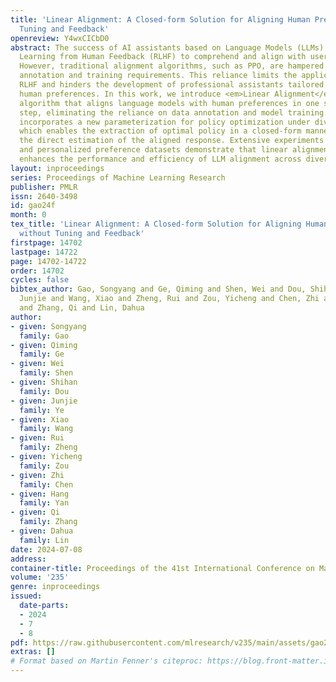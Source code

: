 ```yaml
---
title: 'Linear Alignment: A Closed-form Solution for Aligning Human Preferences without
  Tuning and Feedback'
openreview: Y4wxCICbD0
abstract: The success of AI assistants based on Language Models (LLMs) hinges on Reinforcement
  Learning from Human Feedback (RLHF) to comprehend and align with user intentions.
  However, traditional alignment algorithms, such as PPO, are hampered by complex
  annotation and training requirements. This reliance limits the applicability of
  RLHF and hinders the development of professional assistants tailored to diverse
  human preferences. In this work, we introduce <em>Linear Alignment</em>, a novel
  algorithm that aligns language models with human preferences in one single inference
  step, eliminating the reliance on data annotation and model training. Linear alignment
  incorporates a new parameterization for policy optimization under divergence constraints,
  which enables the extraction of optimal policy in a closed-form manner and facilitates
  the direct estimation of the aligned response. Extensive experiments on both general
  and personalized preference datasets demonstrate that linear alignment significantly
  enhances the performance and efficiency of LLM alignment across diverse scenarios.
layout: inproceedings
series: Proceedings of Machine Learning Research
publisher: PMLR
issn: 2640-3498
id: gao24f
month: 0
tex_title: 'Linear Alignment: A Closed-form Solution for Aligning Human Preferences
  without Tuning and Feedback'
firstpage: 14702
lastpage: 14722
page: 14702-14722
order: 14702
cycles: false
bibtex_author: Gao, Songyang and Ge, Qiming and Shen, Wei and Dou, Shihan and Ye,
  Junjie and Wang, Xiao and Zheng, Rui and Zou, Yicheng and Chen, Zhi and Yan, Hang
  and Zhang, Qi and Lin, Dahua
author:
- given: Songyang
  family: Gao
- given: Qiming
  family: Ge
- given: Wei
  family: Shen
- given: Shihan
  family: Dou
- given: Junjie
  family: Ye
- given: Xiao
  family: Wang
- given: Rui
  family: Zheng
- given: Yicheng
  family: Zou
- given: Zhi
  family: Chen
- given: Hang
  family: Yan
- given: Qi
  family: Zhang
- given: Dahua
  family: Lin
date: 2024-07-08
address:
container-title: Proceedings of the 41st International Conference on Machine Learning
volume: '235'
genre: inproceedings
issued:
  date-parts:
  - 2024
  - 7
  - 8
pdf: https://raw.githubusercontent.com/mlresearch/v235/main/assets/gao24f/gao24f.pdf
extras: []
# Format based on Martin Fenner's citeproc: https://blog.front-matter.io/posts/citeproc-yaml-for-bibliographies/
---
```

